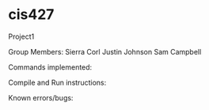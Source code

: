 # cis427
Project1

Group Members: 
Sierra Corl
Justin Johnson
Sam Campbell

Commands implemented:



Compile and Run instructions:





Known errors/bugs:


